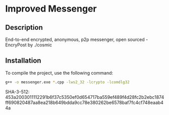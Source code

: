 # Improved Messenger

## Description
End-to-end encrypted, anonymous, p2p messenger, open sourced - EncryPost by ./cosmic

## Installation
To compile the project, use the following command:

```bash
g++ -o messenger.exe *.cpp -lws2_32 -lcrypto -lcomdlg32
```
SHA-3-512: 453a2003011112291b6f37c5350ef0d654717ba559ef489f4d28fc2b2ebc1874ff690820487aa8ea218b649bdda9cc78e380262be6578baf7fc4cf748eaab44a
